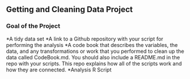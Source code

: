 ## Getting and Cleaning Data Project

### Goal of the Project

*A tidy data set
*A link to a Github repository with your script for performing the analysis
*A code book that describes the variables, the data, and any transformations or work that you performed to clean up the data called CodeBook.md. You should also include a README.md in the repo with your scripts. This repo explains how all of the scripts work and how they are connected.
*Analysis R Script
